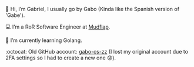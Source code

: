 👋 Hi, I’m Gabriel, I usually go by Gabo (Kinda like the Spanish version of 'Gabe').

💻 I’m a RoR Software Engineer at [Mudflap](https://www.mudflapinc.com/).

🌱 I’m currently learning Golang.

:octocat: Old GitHub account: [gabo-cs-zz](https://github.com/gabo-cs-zz) (I lost my original account due to 2FA settings so I had to create a new one 😞).
